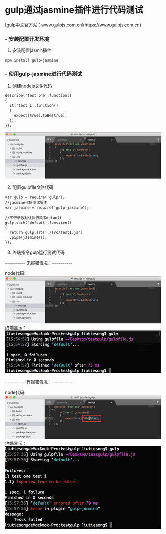 # gulp通过jasmine插件进行代码测试
[gulp中文官方站：www.gulpjs.com.cn](https://www.gulpjs.com.cn)

### - 安装配置开发环境

1. 安装配置jasmin插件

```
npm install gulp-jasmine
```

### - 使用gulp-jasmine进行代码测试

1. 创建nodejs文件代码

```
describe('test one',function()
{
  it('test 1',function()
  {
    expect(true).toBe(true);
  });
});
```
![创建nodejs代码文件:test1](./1.png)

2. 配置gulpfile文件代码

```
var gulp = require('gulp');
//jasmine代码测试插件
var jasmine = require('gulp-jasmine');

//不带参数默认执行顺序default
gulp.task('default',function() 
{
  return gulp.src('./src/test1.js')
  .pipe(jasmine());
});
```

3. 终端指令gulp运行测试代码

---------- 无报错情况：----------

node代码:
![创建nodejs代码文件:test1](./1.png)
终端显示：
![创建nodejs代码文件:test1](./2.png)

---------- 有报错情况：----------

node代码:
![创建nodejs代码文件:test1](./3.png)
终端显示：
![创建nodejs代码文件:test1](./4.png)



